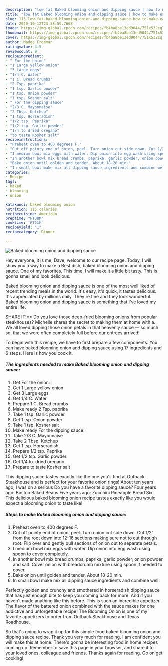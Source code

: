 ```yaml
---
description: "low fat Baked blooming onion and dipping sauce | how to make easy Baked blooming onion and dipping sauce"
title: "low fat Baked blooming onion and dipping sauce | how to make easy Baked blooming onion and dipping sauce"
slug: 113-low-fat-baked-blooming-onion-and-dipping-sauce-how-to-make-easy-baked-blooming-onion-and-dipping-sauce
date: 2020-10-12T23:58:59.766Z
image: https://img-global.cpcdn.com/recipes/fb4ba8be13ed9044/751x532cq70/baked-blooming-onion-and-dipping-sauce-recipe-main-photo.jpg
thumbnail: https://img-global.cpcdn.com/recipes/fb4ba8be13ed9044/751x532cq70/baked-blooming-onion-and-dipping-sauce-recipe-main-photo.jpg
cover: https://img-global.cpcdn.com/recipes/fb4ba8be13ed9044/751x532cq70/baked-blooming-onion-and-dipping-sauce-recipe-main-photo.jpg
author: Madge Freeman
ratingvalue: 4.5
reviewcount: 9
recipeingredient:
- " For the onion"
- "1 Large yellow onion"
- "3 Large eggs"
- "1/4 C. Water"
- "1 C. Bread crumbs"
- "2 Tsp. paprika"
- "1 tsp. Garlic powder"
- "1 tsp. Onion powder"
- "1 tsp. Kosher salt"
- " For the dipping sauce"
- "2/3 C. Mayonnaise"
- "2 Tbsp. Ketchup"
- "1 tsp. Horseradish"
- "1/2 tsp. Paprika"
- "1/2 tsp. Garlic powder"
- "1/4 to dried oregano"
- "to taste Kosher salt"
recipeinstructions:
- "Preheat oven to 400 degrees F."
- "Cut off pointy end of onion, peel. Turn onion cut side down. Cut 1/2&#34; from the root down into 12-16 sections making sure not to cut through root. Flip over and gently pull sections of onion out to separate petals."
- "I medium bowl mix eggs with water. Dip onion into egg wash using spoon to cover completely."
- "In another bowl mix bread crumbs, paprika, garlic powder, onion powder and salt. Cover onion with breadcrumb mixture using spoon if needed to cover."
- "Bake onion until golden and tender. About 18-20 min."
- "In small bowl make mix all dipping sauce ingredients and combine well."
categories:
- Recipe
tags:
- baked
- blooming
- onion

katakunci: baked blooming onion 
nutrition: 115 calories
recipecuisine: American
preptime: "PT38M"
cooktime: "PT51M"
recipeyield: "1"
recipecategory: Dinner

---
```



![Baked blooming onion and dipping sauce](https://img-global.cpcdn.com/recipes/fb4ba8be13ed9044/751x532cq70/baked-blooming-onion-and-dipping-sauce-recipe-main-photo.jpg)

Hey everyone, it is me, Dave, welcome to our recipe page. Today, I will show you a way to make a Best dish, baked blooming onion and dipping sauce. One of my favorites. This time, I will make it a little bit tasty. This is gonna smell and look delicious.

Baked blooming onion and dipping sauce is one of the most well liked of recent trending meals in the world. It's easy, it's quick, it tastes delicious. It's appreciated by millions daily. They're fine and they look wonderful. Baked blooming onion and dipping sauce is something that I've loved my entire life.

SHARE IT!** Do you love those deep-fried blooming onions from popular steakhouses? Michelle shares the secret to making them at home with a. We all loved dipping those onion petals in that heavenly sauce — so much so, that we were often completely full before our entrees arrived!


To begin with this recipe, we have to first prepare a few components. You can have baked blooming onion and dipping sauce using 17 ingredients and 6 steps. Here is how you cook it.

<!--inarticleads1-->

##### The ingredients needed to make Baked blooming onion and dipping sauce:

1. Get  For the onion:
1. Get 1 Large yellow onion
1. Get 3 Large eggs
1. Get 1/4 C. Water
1. Prepare 1 C. Bread crumbs
1. Make ready 2 Tsp. paprika
1. Take 1 tsp. Garlic powder
1. Get 1 tsp. Onion powder
1. Take 1 tsp. Kosher salt
1. Make ready  For the dipping sauce:
1. Take 2/3 C. Mayonnaise
1. Take 2 Tbsp. Ketchup
1. Get 1 tsp. Horseradish
1. Prepare 1/2 tsp. Paprika
1. Get 1/2 tsp. Garlic powder
1. Get 1/4 to. dried oregano
1. Prepare to taste Kosher salt


This dipping sauce tastes exactly like the one you&#39;ll find at Outback Steakhouse and is perfect for your favorite onion rings! About ten years ago, I was on a serious Do you have a favorite dipping sauce? Four years ago: Boston Baked Beans Five years ago: Zucchini Pineapple Bread Six. This delicious baked blooming onion recipe tastes exactly like you would expect a blooming onion to taste like! 

<!--inarticleads2-->

##### Steps to make Baked blooming onion and dipping sauce:

1. Preheat oven to 400 degrees F.
1. Cut off pointy end of onion, peel. Turn onion cut side down. Cut 1/2&#34; from the root down into 12-16 sections making sure not to cut through root. Flip over and gently pull sections of onion out to separate petals.
1. I medium bowl mix eggs with water. Dip onion into egg wash using spoon to cover completely.
1. In another bowl mix bread crumbs, paprika, garlic powder, onion powder and salt. Cover onion with breadcrumb mixture using spoon if needed to cover.
1. Bake onion until golden and tender. About 18-20 min.
1. In small bowl make mix all dipping sauce ingredients and combine well.


Perfectly golden and crunchy and smothered in horseradish dipping sauce that has just enough bite to keep you coming back for more. And if you haven&#39;t made anything like this before. This is such an incredible appetizer. The flavor of the battered onion combined with the sauce makes for one addictive and unforgettable recipe! The Blooming Onion is one of my favorite appetizers to order from Outback Steakhouse and Texas Roadhouse. 

So that's going to wrap it up for this simple food baked blooming onion and dipping sauce recipe. Thank you very much for reading. I am confident you will make this at home. There's gonna be interesting food in home recipes coming up. Remember to save this page in your browser, and share it to your loved ones, colleague and friends. Thanks again for reading. Go on get cooking!
